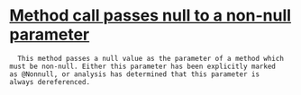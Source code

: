 # [Method call passes null to a non-null parameter](https://spotbugs.readthedocs.io/en/latest/bugDescriptions.html#NP_NONNULL_PARAM_VIOLATION)

      This method passes a null value as the parameter of a method which
    must be non-null. Either this parameter has been explicitly marked
    as @Nonnull, or analysis has determined that this parameter is
    always dereferenced.